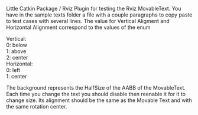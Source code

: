 Little Catkin Package / Rviz Plugin for testing the Rviz MovableText. 
You have in the sample texts folder a file with a couple paragraphs to copy paste to test cases with several lines.
The value for Vertical Aligment and Horizontal Alignment correspond to the values of the enum 
 
Vertical:  
 0: below  
 1: above  
 2: center  
Horizontal:    
 0: left   
 1: center  

The background represents the HalfSize of the AABB of the MovableText. Each time you change the text you should disable then reenable it for it to change size. 
Its alignment should be the same as the Movable Text and with the same rotation center. 
